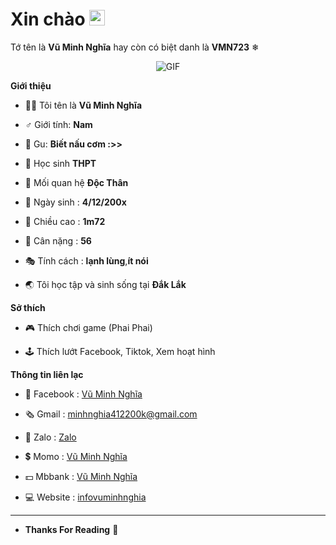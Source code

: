 <h1> Xin chào <img src="https://i.imgur.com/sl26aUs.gif" width="25"></h1> 

Tớ tên là **Vũ Minh Nghĩa** hay còn có biệt danh là **VMN723** ❄



<p align="center">
    <img align="center" alt="GIF" src="https://i.imgur.com/0uJD8W7.png" />
</p> 



**Giới thiệu**



- 💁‍♂️ Tôi tên là **Vũ Minh Nghĩa**

- ♂️ Giới tính: **Nam**

- 💁 Gu: **Biết nấu cơm :>>**

- 👔 Học sinh **THPT**

- 💑 Mối quan hệ **Độc Thân**

- 👶 Ngày sinh : **4/12/200x**

- 🕺 Chiều cao : **1m72**

- 💪 Cân nặng : **56**

- 🎭 Tính cách : **lạnh lùng**,**ít nói**

- 🌏 Tôi học tập và  sinh sống tại **Đắk Lắk**



**Sở thích**



- 🎮 Thích chơi game (Phai Phai) 

- 🕹️ Thích lướt Facebook, Tiktok, Xem hoạt hình



**Thông tin liên lạc**



- 📱 Facebook : [Vũ Minh Nghĩa ](https://www.facebook.com/VMN723)

- 🗞️ Gmail : [minhnghia412200k@gmail.com](minhnghia412200k@gmail.com)


- 📲 Zalo : [Zalo](0379638750)

- 💲 Momo : [Vũ Minh Nghĩa](0379638750)

-  💵 Mbbank : [Vũ Minh Nghĩa ](699992005)


- 💻 Website : [infovuminhnghia](https://infovuminhnghia/?m=1)

- -------------------------------------------------
- **Thanks For Reading**  👑
